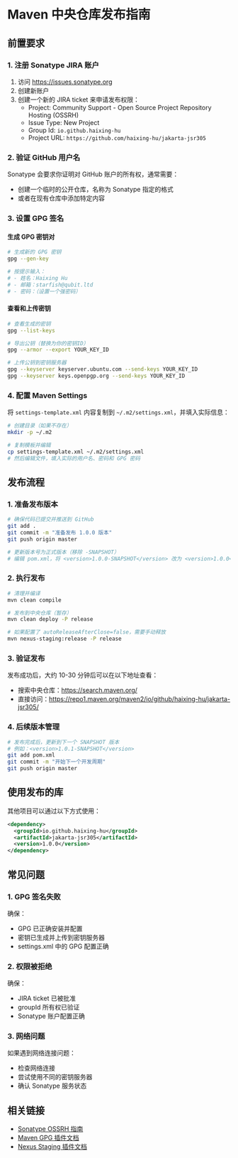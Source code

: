 # Maven 中央仓库发布指南

## 前置要求

### 1. 注册 Sonatype JIRA 账户
1. 访问 https://issues.sonatype.org
2. 创建新账户
3. 创建一个新的 JIRA ticket 来申请发布权限：
   - Project: Community Support - Open Source Project Repository Hosting (OSSRH)
   - Issue Type: New Project
   - Group Id: `io.github.haixing-hu`
   - Project URL: `https://github.com/haixing-hu/jakarta-jsr305`

### 2. 验证 GitHub 用户名
Sonatype 会要求你证明对 GitHub 账户的所有权，通常需要：
- 创建一个临时的公开仓库，名称为 Sonatype 指定的格式
- 或者在现有仓库中添加特定内容

### 3. 设置 GPG 签名

#### 生成 GPG 密钥对
```bash
# 生成新的 GPG 密钥
gpg --gen-key

# 按提示输入：
# - 姓名：Haixing Hu
# - 邮箱：starfish@qubit.ltd
# - 密码：（设置一个强密码）
```

#### 查看和上传密钥
```bash
# 查看生成的密钥
gpg --list-keys

# 导出公钥（替换为你的密钥ID）
gpg --armor --export YOUR_KEY_ID

# 上传公钥到密钥服务器
gpg --keyserver keyserver.ubuntu.com --send-keys YOUR_KEY_ID
gpg --keyserver keys.openpgp.org --send-keys YOUR_KEY_ID
```

### 4. 配置 Maven Settings

将 `settings-template.xml` 内容复制到 `~/.m2/settings.xml`，并填入实际信息：

```bash
# 创建目录（如果不存在）
mkdir -p ~/.m2

# 复制模板并编辑
cp settings-template.xml ~/.m2/settings.xml
# 然后编辑文件，填入实际的用户名、密码和 GPG 密码
```

## 发布流程

### 1. 准备发布版本

```bash
# 确保代码已提交并推送到 GitHub
git add .
git commit -m "准备发布 1.0.0 版本"
git push origin master

# 更新版本号为正式版本（移除 -SNAPSHOT）
# 编辑 pom.xml，将 <version>1.0.0-SNAPSHOT</version> 改为 <version>1.0.0</version>
```

### 2. 执行发布

```bash
# 清理并编译
mvn clean compile

# 发布到中央仓库（暂存）
mvn clean deploy -P release

# 如果配置了 autoReleaseAfterClose=false，需要手动释放
mvn nexus-staging:release -P release
```

### 3. 验证发布

发布成功后，大约 10-30 分钟后可以在以下地址查看：

- 搜索中央仓库：https://search.maven.org/
- 直接访问：https://repo1.maven.org/maven2/io/github/haixing-hu/jakarta-jsr305/

### 4. 后续版本管理

```bash
# 发布完成后，更新到下一个 SNAPSHOT 版本
# 例如：<version>1.0.1-SNAPSHOT</version>
git add pom.xml
git commit -m "开始下一个开发周期"
git push origin master
```

## 使用发布的库

其他项目可以通过以下方式使用：

```xml
<dependency>
  <groupId>io.github.haixing-hu</groupId>
  <artifactId>jakarta-jsr305</artifactId>
  <version>1.0.0</version>
</dependency>
```

## 常见问题

### 1. GPG 签名失败
确保：
- GPG 已正确安装并配置
- 密钥已生成并上传到密钥服务器
- settings.xml 中的 GPG 配置正确

### 2. 权限被拒绝
确保：
- JIRA ticket 已被批准
- groupId 所有权已验证
- Sonatype 账户配置正确

### 3. 网络问题
如果遇到网络连接问题：
- 检查网络连接
- 尝试使用不同的密钥服务器
- 确认 Sonatype 服务状态

## 相关链接

- [Sonatype OSSRH 指南](https://central.sonatype.org/publish/publish-guide/)
- [Maven GPG 插件文档](https://maven.apache.org/plugins/maven-gpg-plugin/)
- [Nexus Staging 插件文档](https://help.sonatype.com/repomanager2/staging-releases/configuring-your-project-for-deployment)